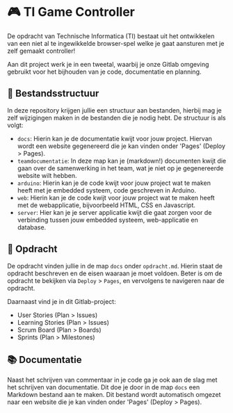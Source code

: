 # 🎮 TI Game Controller

De opdracht van Technische Informatica (TI) bestaat uit het ontwikkelen van een niet al te ingewikkelde browser-spel welke je gaat aansturen met je zelf gemaakt controller!

Aan dit project werk je in een tweetal, waarbij je onze Gitlab omgeving gebruikt
voor het bijhouden van je code, documentatie en planning.

## 📁 Bestandsstructuur

In deze repository krijgen jullie een structuur aan bestanden, hierbij mag je zelf wijzigingen maken in de bestanden die je nodig hebt.
De structuur is als volgt:

- `docs`: Hierin kan je de documentatie kwijt voor jouw project. Hiervan wordt een website gegenereerd die je kan vinden onder 'Pages' (Deploy > Pages).
- `teamdocumentatie`: In deze map kan je (markdown!) documenten kwijt die gaan over de samenwerking in het team, wat je niet op je gegenereerde website wilt hebben.
- `arduino`: Hierin kan je de code kwijt voor jouw project wat te maken heeft met je embedded systeem, code geschreven in Arduino.
- `web`: Hierin kan je de code kwijt voor jouw project wat te maken heeft met de webapplicatie, bijvoorbeeld HTML, CSS en Javascript.
- `server`: Hier kan je je server applicatie kwijt die gaat zorgen voor de verbinding tussen jouw embedded systeem, web-applicatie en database.

## 📝 Opdracht

De opdracht vinden jullie in de map `docs` onder `opdracht.md`. Hierin staat de opdracht beschreven en de eisen waaraan je moet voldoen. Beter is om de opdracht te bekijken via `Deploy` > `Pages`, en vervolgens te navigeren naar de opdracht.

Daarnaast vind je in dit Gitlab-project:

- User Stories (Plan > Issues)
- Learning Stories (Plan > Issues)
- Scrum Board (Plan > Boards)
- Sprints (Plan > Milestones)

## 📚 Documentatie

Naast het schrijven van commentaar in je code ga je ook aan de slag met het schrijven van documentatie. Dit doe je door in de map `docs` een Markdown bestand aan te maken. Dit bestand wordt automatisch omgezet naar een website die je kan vinden onder 'Pages' (Deploy > Pages).
